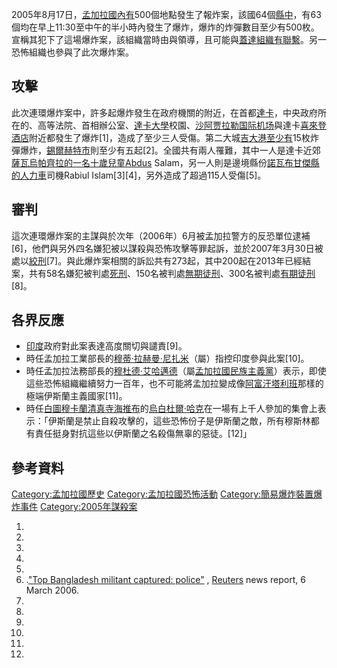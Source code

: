2005年8月17日，[孟加拉國內有](https://zh.wikipedia.org/wiki/孟加拉 "wikilink")500個地點發生了報炸案，該國64個[縣中](../Page/縣_\(孟加拉國\).md "wikilink")，有63個均在早上11:30至中午的半小時內發生了爆炸，爆炸的炸彈數目至少有500枚。宣稱其犯下了這場爆炸案，該組織當時由與領導，且可能與[蓋達組織有聯繫](https://zh.wikipedia.org/wiki/蓋達組織 "wikilink")。另一恐怖組織也參與了此次爆炸案。

## 攻擊

此次連環爆炸案中，許多起爆炸發生在政府機關的附近，在首都[達卡](https://zh.wikipedia.org/wiki/達卡 "wikilink")，中央政府所在的、高等法院、首相辦公室、[達卡大學](../Page/達卡大學.md "wikilink")校園、[沙阿贾拉勒国际机场](../Page/沙阿贾拉勒国际机场.md "wikilink")與達卡[喜來登酒店](../Page/喜來登酒店.md "wikilink")附近都發生了爆炸\[1\]，造成了至少三人受傷。第二大城[吉大港至少有](https://zh.wikipedia.org/wiki/吉大港 "wikilink")15枚炸彈爆炸，[錫爾赫特市](../Page/錫爾赫特市.md "wikilink")則至少有五起\[2\]。全國共有兩人罹難，其中一人是達卡近郊[薩瓦烏帕齊拉的一名十歲兒童Abdus](https://zh.wikipedia.org/wiki/薩瓦烏帕齊拉 "wikilink") Salam，另一人則是邊境縣份[諾瓦布甘傑縣的](https://zh.wikipedia.org/wiki/諾瓦布甘傑縣 "wikilink")[人力車](../Page/人力車.md "wikilink")司機Rabiul Islam\[3\]\[4\]，另外造成了超過115人受傷\[5\]。

## 審判

這次連環爆炸案的主謀與於次年（2006年）6月被孟加拉警方的反恐單位逮補\[6\]，他們與另外四名嫌犯被以謀殺與恐怖攻擊等罪起訴，並於2007年3月30日被處以[絞刑](https://zh.wikipedia.org/wiki/絞刑 "wikilink")\[7\]。與此爆炸案相關的訴訟共有273起，其中200起在2013年已經結案，共有58名嫌犯被判處[死刑](../Page/死刑.md "wikilink")、150名被判處[無期徒刑](../Page/無期徒刑.md "wikilink")、300名被判處[有期徒刑](../Page/有期徒刑.md "wikilink")\[8\]。

## 各界反應

  - [印度](../Page/印度.md "wikilink")政府對此案表達高度關切與譴責\[9\]。
  - 時任孟加拉工業部長的[穆蒂·拉赫曼·尼扎米](../Page/穆蒂·拉赫曼·尼扎米.md "wikilink")（屬）指控印度參與此案\[10\]。
  - 時任孟加拉法務部長的[穆杜德·艾哈邁德](https://zh.wikipedia.org/wiki/穆杜德·艾哈邁德 "wikilink")（屬[孟加拉國民族主義黨](https://zh.wikipedia.org/wiki/孟加拉國民族主義黨 "wikilink")）表示，即使這些恐怖組織繼續努力一百年，也不可能將孟加拉變成像[阿富汗](../Page/阿富汗.md "wikilink")[塔利班](../Page/塔利班.md "wikilink")那樣的極端伊斯蘭主義國家\[11\]。
  - 時任[白圖穆卡蘭清真寺](../Page/白圖穆卡蘭清真寺.md "wikilink")[海推布](../Page/海推布.md "wikilink")的[烏白杜爾·哈克](../Page/烏白杜爾·哈克.md "wikilink")在一場有上千人參加的集會上表示：「伊斯蘭是禁止自殺攻擊的，這些恐怖份子是伊斯蘭之敵，所有穆斯林都有責任挺身對抗這些以伊斯蘭之名殺傷無辜的惡徒。\[12\]」

## 參考資料

[Category:孟加拉國歷史](https://zh.wikipedia.org/wiki/Category:孟加拉國歷史 "wikilink") [Category:孟加拉國恐怖活動](https://zh.wikipedia.org/wiki/Category:孟加拉國恐怖活動 "wikilink") [Category:簡易爆炸裝置爆炸事件](https://zh.wikipedia.org/wiki/Category:簡易爆炸裝置爆炸事件 "wikilink") [Category:2005年謀殺案](https://zh.wikipedia.org/wiki/Category:2005年謀殺案 "wikilink")

1.
2.
3.
4.
5.
6.  .["Top Bangladesh militant captured: police"](http://today.reuters.com/news/articlenews.aspx?type=worldNews&storyid=2006-03-06T033152Z_01_SP286968_RTRUKOC_0_US-SECURITY-BANGLADESH.xml) , [Reuters](https://zh.wikipedia.org/wiki/Reuters "wikilink") news report, 6 March 2006.
7.
8.
9.
10.
11.
12.
